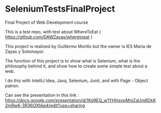 # SeleniumTestsFinalProject
Final Project of Web Development course 

This is a test repo, with test about WhereToEat ( https://github.com/DAWZayas/wheretoeat )

This project is realized by Guillermo Morillo but the owner is IES María de Zayas y Sotomayor.

The function of this project is to show what is Selenium, what is the philosophy behind it,
and show how to create some simple test about a web.

I do this with IntelliJ Idea, Java, Selenium, Junit, and with Page - Object patron.

Can see the presentation in this link : https://docs.google.com/presentation/d/1Kd9EQ_w1YHtijsvpMniZaUm6DkK2mRw6-3R36OXhke4/edit?usp=sharing

